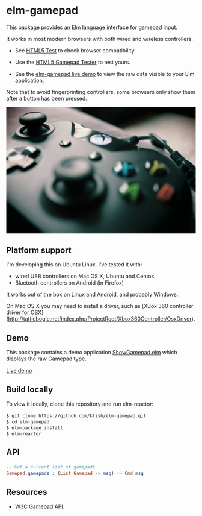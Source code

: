 # elm-gamepad

This package provides an Elm language interface for gamepad input.

It works in most modern browsers with both wired and wireless controllers.

* See [HTML5 Test](https://html5test.com/compare/feature/input.getGamepads.html) to
check browser compatibility.

* Use the [HTML5 Gamepad Tester](http://html5gamepad.com/) to test yours.

* See the [elm-gamepad live demo](http://kfish.github.io/elm-gamepad/) to view
the raw data visible to your Elm application.

Note that to avoid fingerprinting controllers, some browsers only
show them after a button has been pressed.

![Image of XBox 360 controller](images/xbox-1602822_1280.jpg)

## Platform support

I'm developing this on Ubuntu Linux. I've tested it with:

* wired USB controllers on Mac OS X, Ubuntu and Centos
* Bluetooth controllers on Android (in Firefox)

It works out of the box on Linux and Android, and probably Windows.

On Mac OS X you may need to install a driver, such as
[XBox 360 controller driver for OSX]
(http://tattiebogle.net/index.php/ProjectRoot/Xbox360Controller/OsxDriver).

## Demo

This package contains a demo application
[ShowGamepad.elm](ShowGamepad.elm) which displays the raw Gamepad type.

[Live demo](http://kfish.github.io/elm-gamepad/)

## Build locally

To view it locally, clone this repository and run elm-reactor:

```
$ git clone https://github.com/kfish/elm-gamepad.git
$ cd elm-gamepad
$ elm-package install
$ elm-reactor
```

## API

```elm
-- Get a current list of gamepads
Gamepad.gamepads : (List Gamepad -> msg) -> Cmd msg
```

## Resources

 * [W3C Gamepad API](https://w3c.github.io/gamepad/).


